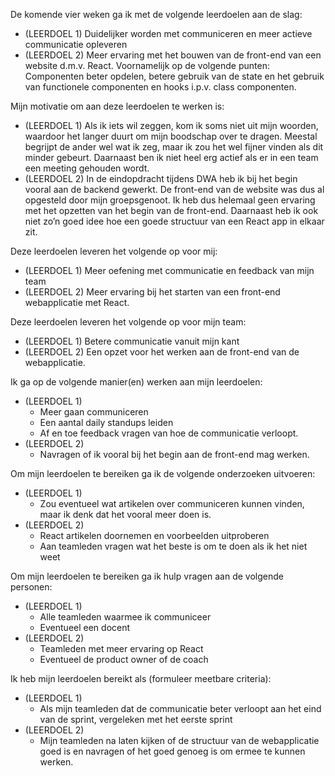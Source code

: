 De komende vier weken ga ik met de volgende leerdoelen aan de slag: 
  *	(LEERDOEL 1) Duidelijker worden met communiceren en meer actieve communicatie opleveren
  *	(LEERDOEL 2) Meer ervaring met het bouwen van de front-end van een website d.m.v. React. Voornamelijk op de volgende punten: Componenten beter opdelen, betere gebruik van de state en het gebruik van functionele componenten en hooks i.p.v. class componenten.

Mijn motivatie om aan deze leerdoelen te werken is: 
  *	(LEERDOEL 1) Als ik iets wil zeggen, kom ik soms niet uit mijn woorden, waardoor het langer duurt om mijn boodschap over te dragen. Meestal begrijpt de ander wel wat ik zeg, maar ik zou het wel fijner vinden als dit minder gebeurt. Daarnaast ben ik niet heel erg actief als er in een team een meeting gehouden wordt.
  *	(LEERDOEL 2) In de eindopdracht tijdens DWA heb ik bij het begin vooral aan de backend gewerkt. De front-end van de website was dus al opgesteld door mijn groepsgenoot. Ik heb dus helemaal geen ervaring met het opzetten van het begin van de front-end. Daarnaast heb ik ook niet zo’n goed idee hoe een goede structuur van een React app in elkaar zit. 

Deze leerdoelen leveren het volgende op voor mij: 
  *	(LEERDOEL 1) Meer oefening met communicatie en feedback van mijn team
  *	(LEERDOEL 2) Meer ervaring bij het starten van een front-end webapplicatie met React.

Deze leerdoelen leveren het volgende op voor mijn team: 
  *	(LEERDOEL 1) Betere communicatie vanuit mijn kant
  *	(LEERDOEL 2) Een opzet voor het werken aan de front-end van de webapplicatie.

Ik ga op de volgende manier(en) werken aan mijn leerdoelen: 
  *	(LEERDOEL 1) 
    *	Meer gaan communiceren
    * Een aantal daily standups leiden
    * Af en toe feedback vragen van hoe de communicatie verloopt.
  *	(LEERDOEL 2)
    *	Navragen of ik vooral bij het begin aan de front-end mag werken.

Om mijn leerdoelen te bereiken ga ik de volgende onderzoeken uitvoeren:
  *	(LEERDOEL 1) 
    *	Zou eventueel wat artikelen over communiceren kunnen vinden, maar ik denk dat het vooral meer doen is.
  *	(LEERDOEL 2)
    *	React artikelen doornemen en voorbeelden uitproberen
    *	Aan teamleden vragen wat het beste is om te doen als ik het niet weet

Om mijn leerdoelen te bereiken ga ik hulp vragen aan de volgende personen: 
  *	(LEERDOEL 1) 
    *	Alle teamleden waarmee ik communiceer
    * Eventueel een docent
  *	(LEERDOEL 2) 
    *	Teamleden met meer ervaring op React
    *	Eventueel de product owner of de coach

Ik heb mijn leerdoelen bereikt als (formuleer meetbare criteria): 
  *	(LEERDOEL 1)
    *	Als mijn teamleden dat de communicatie beter verloopt aan het eind van de sprint, vergeleken met het eerste sprint
  *	(LEERDOEL 2) 
    *	Mijn teamleden na laten kijken of de structuur van de webapplicatie goed is en navragen of het goed genoeg is om ermee te kunnen werken.
